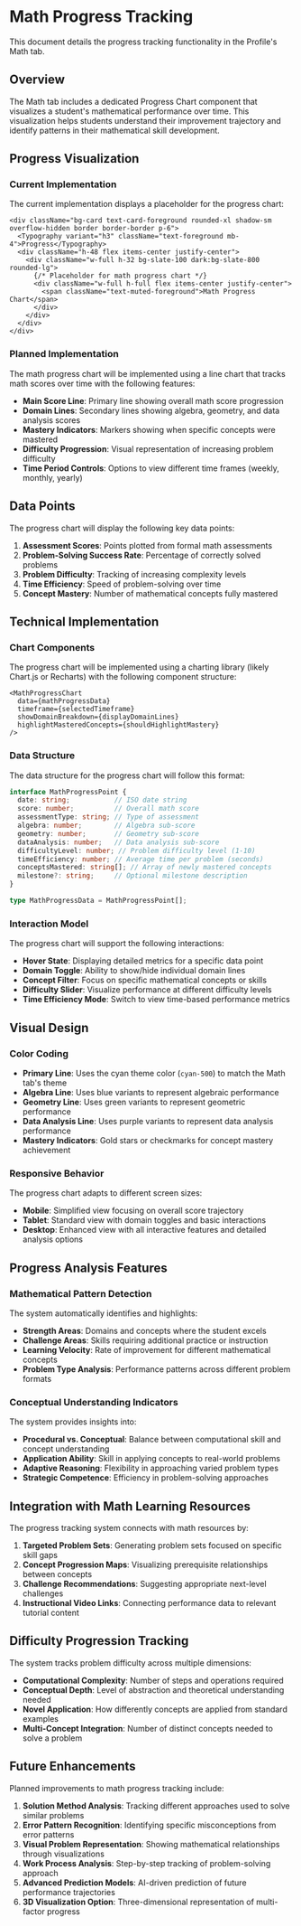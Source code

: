 # Math Progress Tracking

This document details the progress tracking functionality in the Profile's Math tab.

## Overview

The Math tab includes a dedicated Progress Chart component that visualizes a student's mathematical performance over time. This visualization helps students understand their improvement trajectory and identify patterns in their mathematical skill development.

## Progress Visualization

### Current Implementation

The current implementation displays a placeholder for the progress chart:

```tsx
<div className="bg-card text-card-foreground rounded-xl shadow-sm overflow-hidden border border-border p-6">
  <Typography variant="h3" className="text-foreground mb-4">Progress</Typography>
  <div className="h-48 flex items-center justify-center">
    <div className="w-full h-32 bg-slate-100 dark:bg-slate-800 rounded-lg">
      {/* Placeholder for math progress chart */}
      <div className="w-full h-full flex items-center justify-center">
        <span className="text-muted-foreground">Math Progress Chart</span>
      </div>
    </div>
  </div>
</div>
```

### Planned Implementation

The math progress chart will be implemented using a line chart that tracks math scores over time with the following features:

- **Main Score Line**: Primary line showing overall math score progression
- **Domain Lines**: Secondary lines showing algebra, geometry, and data analysis scores
- **Mastery Indicators**: Markers showing when specific concepts were mastered
- **Difficulty Progression**: Visual representation of increasing problem difficulty
- **Time Period Controls**: Options to view different time frames (weekly, monthly, yearly)

## Data Points

The progress chart will display the following key data points:

1. **Assessment Scores**: Points plotted from formal math assessments
2. **Problem-Solving Success Rate**: Percentage of correctly solved problems
3. **Problem Difficulty**: Tracking of increasing complexity levels
4. **Time Efficiency**: Speed of problem-solving over time
5. **Concept Mastery**: Number of mathematical concepts fully mastered

## Technical Implementation

### Chart Components

The progress chart will be implemented using a charting library (likely Chart.js or Recharts) with the following component structure:

```tsx
<MathProgressChart
  data={mathProgressData}
  timeframe={selectedTimeframe}
  showDomainBreakdown={displayDomainLines}
  highlightMasteredConcepts={shouldHighlightMastery}
/>
```

### Data Structure

The data structure for the progress chart will follow this format:

```typescript
interface MathProgressPoint {
  date: string;           // ISO date string
  score: number;          // Overall math score
  assessmentType: string; // Type of assessment
  algebra: number;        // Algebra sub-score
  geometry: number;       // Geometry sub-score
  dataAnalysis: number;   // Data analysis sub-score
  difficultyLevel: number; // Problem difficulty level (1-10)
  timeEfficiency: number; // Average time per problem (seconds)
  conceptsMastered: string[]; // Array of newly mastered concepts
  milestone?: string;     // Optional milestone description
}

type MathProgressData = MathProgressPoint[];
```

### Interaction Model

The progress chart will support the following interactions:

- **Hover State**: Displaying detailed metrics for a specific data point
- **Domain Toggle**: Ability to show/hide individual domain lines
- **Concept Filter**: Focus on specific mathematical concepts or skills
- **Difficulty Slider**: Visualize performance at different difficulty levels
- **Time Efficiency Mode**: Switch to view time-based performance metrics

## Visual Design

### Color Coding

- **Primary Line**: Uses the cyan theme color (`cyan-500`) to match the Math tab's theme
- **Algebra Line**: Uses blue variants to represent algebraic performance
- **Geometry Line**: Uses green variants to represent geometric performance
- **Data Analysis Line**: Uses purple variants to represent data analysis performance
- **Mastery Indicators**: Gold stars or checkmarks for concept mastery achievement

### Responsive Behavior

The progress chart adapts to different screen sizes:

- **Mobile**: Simplified view focusing on overall score trajectory
- **Tablet**: Standard view with domain toggles and basic interactions
- **Desktop**: Enhanced view with all interactive features and detailed analysis options

## Progress Analysis Features

### Mathematical Pattern Detection

The system automatically identifies and highlights:

- **Strength Areas**: Domains and concepts where the student excels
- **Challenge Areas**: Skills requiring additional practice or instruction
- **Learning Velocity**: Rate of improvement for different mathematical concepts
- **Problem Type Analysis**: Performance patterns across different problem formats

### Conceptual Understanding Indicators

The system provides insights into:

- **Procedural vs. Conceptual**: Balance between computational skill and concept understanding
- **Application Ability**: Skill in applying concepts to real-world problems
- **Adaptive Reasoning**: Flexibility in approaching varied problem types
- **Strategic Competence**: Efficiency in problem-solving approaches

## Integration with Math Learning Resources

The progress tracking system connects with math resources by:

1. **Targeted Problem Sets**: Generating problem sets focused on specific skill gaps
2. **Concept Progression Maps**: Visualizing prerequisite relationships between concepts
3. **Challenge Recommendations**: Suggesting appropriate next-level challenges
4. **Instructional Video Links**: Connecting performance data to relevant tutorial content

## Difficulty Progression Tracking

The system tracks problem difficulty across multiple dimensions:

- **Computational Complexity**: Number of steps and operations required
- **Conceptual Depth**: Level of abstraction and theoretical understanding needed
- **Novel Application**: How differently concepts are applied from standard examples
- **Multi-Concept Integration**: Number of distinct concepts needed to solve a problem

## Future Enhancements

Planned improvements to math progress tracking include:

1. **Solution Method Analysis**: Tracking different approaches used to solve similar problems
2. **Error Pattern Recognition**: Identifying specific misconceptions from error patterns
3. **Visual Problem Representation**: Showing mathematical relationships through visualizations
4. **Work Process Analysis**: Step-by-step tracking of problem-solving approach
5. **Advanced Prediction Models**: AI-driven prediction of future performance trajectories
6. **3D Visualization Option**: Three-dimensional representation of multi-factor progress

